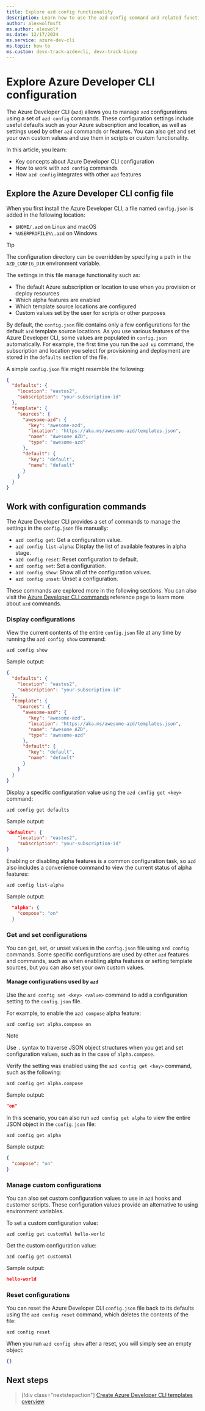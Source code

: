 ```yaml
---
title: Explore azd config functionality
description: Learn how to use the azd config command and related functionality
author: alexwolfmsft
ms.author: alexwolf
ms.date: 12/17/2024
ms.service: azure-dev-cli
ms.topic: how-to
ms.custom: devx-track-azdevcli, devx-track-bicep
---
```


# Explore Azure Developer CLI configuration

The Azure Developer CLI (`azd`) allows you to manage `azd` configurations using a set of `azd config` commands. These configuration settings include useful defaults such as your Azure subscription and location, as well as settings used by other `azd` commands or features. You can also get and set your own custom values and use them in scripts or custom functionality.

In this article, you learn:

- Key concepts about Azure Developer CLI configuration
- How to work with `azd config` commands
- How `azd config` integrates with other `azd` features

## Explore the Azure Developer CLI config file

When you first install the Azure Developer CLI, a file named `config.json` is added in the following location:

- `$HOME/.azd` on Linux and macOS
- `%USERPROFILE%\.azd` on Windows

> [!TIP]
> The configuration directory can be overridden by specifying a path in the `AZD_CONFIG_DIR` environment variable.

The settings in this file manage functionality such as:

- The default Azure subscription or location to use when you provision or deploy resources
- Which alpha features are enabled
- Which template source locations are configured
- Custom values set by the user for scripts or other purposes

By default, the `config.json` file contains only a few configurations for the default `azd` template source locations. As you use various features of the Azure Developer CLI, some values are populated in `config.json` automatically. For example, the first time you run the `azd up` command, the subscription and location you select for provisioning and deployment are stored in the `defaults` section of the file.

A simple `config.json` file might resemble the following:

```json
{
  "defaults": {
    "location": "eastus2",
    "subscription": "your-subscription-id"
  },
  "template": {
    "sources": {
      "awesome-azd": {
        "key": "awesome-azd",
        "location": "https://aka.ms/awesome-azd/templates.json",
        "name": "Awesome AZD",
        "type": "awesome-azd"
      },
      "default": {
        "key": "default",
        "name": "default"
      }
    }
  }
}
```

## Work with configuration commands

The Azure Developer CLI provides a set of commands to manage the settings in the `config.json` file manually:

- `azd config get`: Get a configuration value.
- `azd config list-alpha`: Display the list of available features in alpha stage.
- `azd config reset`: Reset configuration to default.
- `azd config set`: Set a configuration.
- `azd config show`: Show all of the configuration values.
- `azd config unset`: Unset a configuration.

These commands are explored more in the following sections. You can also visit the [Azure Developer CLI commands](/azure/developer/azure-developer-cli/reference) reference page to learn more about `azd` commands.

### Display configurations

View the current contents of the entire `config.json` file at any time by running the `azd config show` command:

```azdeveloper
azd config show
```

Sample output:

```json
{
  "defaults": {
    "location": "eastus2",
    "subscription": "your-subscription-id"
  },
  "template": {
    "sources": {
      "awesome-azd": {
        "key": "awesome-azd",
        "location": "https://aka.ms/awesome-azd/templates.json",
        "name": "Awesome AZD",
        "type": "awesome-azd"
      },
      "default": {
        "key": "default",
        "name": "default"
      }
    }
  }
}
```

Display a specific configuration value using the `azd config get <key>` command:

```azdeveloper
azd config get defaults
```

Sample output:

```json
"defaults": {
    "location": "eastus2",
    "subscription": "your-subscription-id"
}
```

Enabling or disabling alpha features is a common configuration task, so `azd` also includes a convenience command to view the current status of alpha features:

```azdeveloper
azd config list-alpha
```

Sample output:

```json
  "alpha": {
    "compose": "on"
  }
```

### Get and set configurations

You can get, set, or unset values in the `config.json` file using `azd config` commands. Some specific configurations are used by other `azd` features and commands, such as when enabling alpha features or setting template sources, but you can also set your own custom values.

#### Manage configurations used by `azd`

Use the `azd config set <key> <value>` command to add a configuration setting to the `config.json` file.

For example, to enable the `azd compose` alpha feature:

```azdeveloper
azd config set alpha.compose on
```

> [!NOTE]
> Use `.` syntax to traverse JSON object structures when you get and set configuration values, such as in the case of `alpha.compose`.

Verify the setting was enabled using the `azd config get <key>` command, such as the following:

```azdeveloper
azd config get alpha.compose
```

Sample output:

```json
"on"
```

In this scenario, you can also run `azd config get alpha` to view the entire JSON object in the `config.json` file:

```azdeveloper
azd config get alpha
```

Sample output:

```json
{
  "compose": "on"
}
```

### Manage custom configurations

You can also set custom configuration values to use in `azd` hooks and customer scripts. These configuration values provide an alternative to using environment variables.

To set a custom configuration value:

```azdeveloper
azd config get customVal hello-world
```

Get the custom configuration value:

```azdeveloper
azd config get customVal
```

Sample output:

```json
hello-world
```

### Reset configurations

You can reset the Azure Developer CLI `config.json` file back to its defaults using the `azd config reset` command, which deletes the contents of the file:

```azdeveloper
azd config reset
```

When you run `azd config show` after a reset, you will simply see an empty object:

```json
{}
```

## Next steps

> [!div class="nextstepaction"]
> [Create Azure Developer CLI templates overview](/azure/developer/azure-developer-cli/make-azd-compatible)

